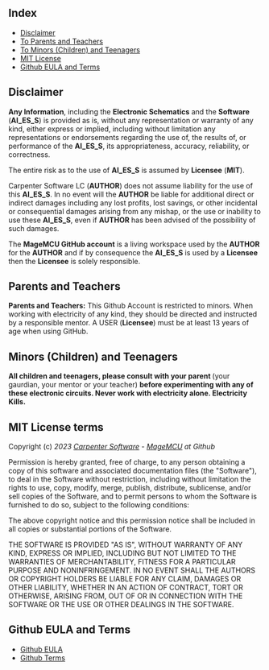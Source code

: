 ## Index

- [Disclaimer](#disclaimer)
- [To Parents and Teachers](#parents-and-teachers)
- [To Minors (Children) and Teenagers](#minors-and-teeagers)
- [MIT License](#mit-license-terms)
- [Github EULA and Terms](#github-eula-and-terms)

</hr>

## Disclaimer <a name="disclaimer"></a>

<p><strong>Any Information</strong>, including the <strong>Electronic Schematics</strong> and the <strong>Software</strong> (<strong>AI_ES_S</strong>) is provided as is, without any representation or warranty of any kind, either express or implied, including without limitation any representations or endorsements regarding the use of, the results of, or performance of the <strong>AI_ES_S</strong>, its appropriateness, accuracy, reliability, or correctness. </p>

<p>The entire risk as to the use of <strong>AI_ES_S</strong> is assumed by <strong>Licensee</strong> (<strong>MIT</strong>). </p>

<p>Carpenter Software LC (<strong>AUTHOR</strong>) does not assume liability for the use of this <strong>AI_ES_S</strong>. In no event will the <strong>AUTHOR</strong> be liable for additional direct or indirect damages including any lost profits, lost savings, or other incidental or consequential damages arising from any mishap, or the use or inability to use these <strong>AI_ES_S</strong>, even if <strong>AUTHOR</strong> has been advised of the possibility of such damages. </p>

<p>The <strong>MageMCU GitHub account</strong> is a living workspace used by the <strong>AUTHOR</strong> for the <strong>AUTHOR</strong> and if by consequence the <strong>AI_ES_S</strong> is used by a <strong>Licensee</strong> then the <strong>Licensee</strong> is solely responsible.</p>

</hr>

## Parents and Teachers <a name="parents-and-teachers"></a>

<p></a><strong>Parents and Teachers:</strong> This Github Account is restricted to minors. When working with electricity of any kind, they should be directed and instructed by a responsible mentor. A USER (<strong>Licensee</strong>) must be at least 13 years of age when using GitHub. </p>

</hr>

## Minors (Children) and Teenagers <a name="minors-and-teeagers"></a>

<p><strong>All children and teenagers, please consult with your parent </strong>(your gaurdian, your mentor or your teacher) <strong>before experimenting with any of these electronic circuits. Never work with electricity alone. Electricity Kills.</strong></p>

## MIT License terms

Copyright (c) *2023* *[Carpenter Software](https://carpentersoftware.com) - [MageMCU](https://github.com/MageMCU) at Github*

Permission is hereby granted, free of charge, to any person obtaining a copy
of this software and associated documentation files (the "Software"), to deal
in the Software without restriction, including without limitation the rights
to use, copy, modify, merge, publish, distribute, sublicense, and/or sell
copies of the Software, and to permit persons to whom the Software is
furnished to do so, subject to the following conditions:

The above copyright notice and this permission notice shall be included in all
copies or substantial portions of the Software.

THE SOFTWARE IS PROVIDED "AS IS", WITHOUT WARRANTY OF ANY KIND, EXPRESS OR
IMPLIED, INCLUDING BUT NOT LIMITED TO THE WARRANTIES OF MERCHANTABILITY,
FITNESS FOR A PARTICULAR PURPOSE AND NONINFRINGEMENT. IN NO EVENT SHALL THE
AUTHORS OR COPYRIGHT HOLDERS BE LIABLE FOR ANY CLAIM, DAMAGES OR OTHER
LIABILITY, WHETHER IN AN ACTION OF CONTRACT, TORT OR OTHERWISE, ARISING FROM,
OUT OF OR IN CONNECTION WITH THE SOFTWARE OR THE USE OR OTHER DEALINGS IN THE
SOFTWARE.

## Github EULA and Terms

- [Github EULA](https://desktop.github.com/eula/)
- [Github Terms](https://docs.github.com/en/site-policy/github-terms)

